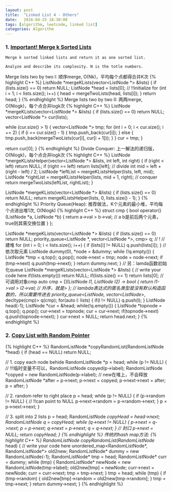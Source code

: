 ```yaml
---
layout: post
title:  "Linked List 4 - Others"
date:   2016-04-25 18:30:00
tags: [algorithm, leetcode, linked list]
categories: Algorithm
---
```


### 1. [Important! Merge k Sorted Lists](http://www.lintcode.com/en/problem/merge-k-sorted-lists/)
```
Merge k sorted linked lists and return it as one sorted list.

Analyze and describe its complexity. N is the totle numbers.
```

Merge lists two by two I: 顺序merge, O(Nk)，平均每个点都得合并K次
{% highlight C++ %}
ListNode *mergeKLists(vector<ListNode *> &lists) {
  if (lists.size() == 0) return NULL;
  ListNode *head = lists[0];  // !!initialize
  for (int i = 1; i < lists.size(); i++) {
    head = mergeTwoLists(head, lists[i]);
  }
  return head;
}
{% endhighlight %}
Merge lists two by two II: 两两merge, O(Nlogk)，每个点合并logk次
{% highlight C++ %}
ListNode *mergeKLists(vector<ListNode *> &lists) {
  if (lists.size() == 0) return NULL;
  vector<ListNode *> cur(lists);

  while (cur.size() > 1) {
    vector<ListNode *> tmp;
    for (int i = 0; i < cur.size(); i += 2) {
      if (i == cur.size() - 1) {
        tmp.push_back(cur[i]);
      } else {
        tmp.push_back(mergeTwoLists(cur[i], cur[i + 1]));
      }
    }
    cur = tmp;
  }

  return cur[0];
}
{% endhighlight %}
Divide Conquer: 上一解法的递归版，O(Nlogk)，每个点合并logk次
{% highlight C++ %}
ListNode *mergeKListsHelper(vector<ListNode *> &lists, int left, int right) {
  if (right < left) return NULL;
  if (right == left) return lists[left];
  // divide
  int mid = left + (right - left) / 2;
  ListNode *leftList = mergeKListsHelper(lists, left, mid);
  ListNode *rightList = mergeKListsHelper(lists, mid + 1, right);
  // conquer
  return mergeTwoLists(leftList, rightList);
}

ListNode *mergeKLists(vector<ListNode *> &lists) {
  if (lists.size() == 0) return NULL;
  return mergeKListsHelper(lists, 0, lists.size() - 1);
}
{% endhighlight %}
Priority Queue(Heap): 推荐做法，K个元素的最小堆，平均每个点进出堆1次, O(Nlogk)
{% highlight C++ %}
struct cmp {
  bool operator()(ListNode *a, ListNode *b) {
    return a->val > b->val;  // a b是前后两个元素，true则其需交换位置
  }
};

ListNode *mergeKLists(vector<ListNode *> &lists) {
  if (lists.size() == 0) return NULL;
  priority_queue<ListNode *, vector<ListNode *>, cmp> q;  // !
  // 建堆
  for (int i = 0; i < lists.size(); i++) {
    if (lists[i] != NULL) q.push(lists[i]);
  }
  // 依次取元素
  ListNode dummy(0), *node = &dummy;
  while (!q.empty()) {
    ListNode *tmp = q.top();
    q.pop();
    node->next = tmp;
    node = node->next;
    if (tmp->next) q.push(tmp->next);
  }
  return dummy.next;
}
// 另：lamda函数初始化queue
ListNode *mergeKLists(vector<ListNode *> &lists) {
  // write your code here
  if(lists.empty()) return NULL;
  if(lists.size() == 1) return lists[0];
  // 可调用对象cmp
  auto cmp = [](ListNode *l1, ListNode *l2) -> bool {
      return l1->val > l2->val;  // 升序，就是>
  };
  // lambda表达式的匿名类型是没有默认构造函数的，所以需要传进去
  priority_queue<ListNode*, vector<ListNode*>, decltype(cmp)> q(cmp);
  for(auto l: lists) {
      if(l != NULL) q.push(l);
  }
  ListNode head(-1);
  ListNode *cur = &head;
  while(!q.empty()) {
      ListNode *topnode = q.top();
      q.pop();
      cur->next = topnode;
      cur = cur->next;
      if(topnode->next) q.push(topnode->next);
  }
  cur->next = NULL;
  return head.next;
}
{% endhighlight %}

### 2. [Copy List with Random Pointer](http://www.lintcode.com/en/problem/copy-list-with-random-pointer/)
{% highlight C++ %}
RandomListNode *copyRandomList(RandomListNode *head) {
  if (head == NULL) return NULL;

  // 1. copy each node behide
  RandomListNode *p = head;
  while (p != NULL) {
    // !!!临时变量不可以，RandomListNode copyed(p->label);
    RandomListNode *copyed = new RandomListNode(p->label);  // new在堆上，不会释放
    RandomListNode *after = p->next;
    p->next = copyed;
    p->next->next = after;
    p = after;
  }

  // 2. random refer to right place
  p = head;
  while (p != NULL) {
    if (p->random != NULL) {  // !!can point to NULL
      p->next->random = p->random->next;
    }
    p = p->next->next;
  }

  // 3. split into 2 lists
  p = head;
  RandomListNode *copyHead = head->next;
  RandomListNode *q = copyHead;
  while (q->next != NULL) {
    p->next = q->next;
    p = p->next;
    q->next = p->next;
    q = q->next;
  }
  // 封口
  p->next = NULL;
  return copyHead;
}
{% endhighlight %}
传统的hash map方法:
{% highlight C++ %}
RandomListNode* copyRandomList(RandomListNode* head) {
  // write your code here
  unordered_map<RandomListNode*, RandomListNode*> old2new;
  RandomListNode* dummy = new RandomListNode(-1);
  RandomListNode* tmp = head;
  RandomListNode* curr = dummy;
  while (tmp) {
    RandomListNode* newNode = new RandomListNode(tmp->label);
    old2new[tmp] = newNode;
    curr->next = newNode;
    curr = curr->next;
    tmp = tmp->next;
  }
  tmp = head;
  while (tmp) {
    if (tmp->random) {
      old2new[tmp]->random = old2new[tmp->random];
    }
    tmp = tmp->next;
  }
  return dummy->next;
}
{% endhighlight %}
